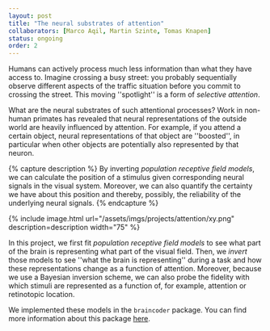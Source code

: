 ```yaml
---
layout: post
title: "The neural substrates of attention"
collaborators: [Marco Aqil, Martin Szinte, Tomas Knapen]
status: ongoing
order: 2
---
```


Humans can actively process much less information than what they have 
access to. Imagine crossing a busy street: you probably
sequentially observe different aspects of the traffic situation before
you commit to crossing the street. This moving ''spotlight'' is a
form of *selective attention*.

What are the neural substrates of such attentional processes? Work
in non-human primates has revealed that neural representations of the outside
world are heavily influenced by attention. For example, if you attend
a certain object, neural representations of that object are ''boosted'',
in particular when other objects are potentially also represented by
that neuron.

{% capture description %}
By inverting <em>population receptive field models</em>, we can calculate the
position of a stimulus given corresponding neural signals in the
visual system. Moreover, we can also quantify the certainty we have about this
position and thereby, possibly, the reliability of the underlying neural signals.
{% endcapture %}

{% include image.html url="/assets/imgs/projects/attention/xy.png"
description=description  width="75" %}

In this project, we first fit *population receptive field models* to see
what part of the brain is representing what part of the visual field.
Then, we *invert* those models to see ''what the brain is representing''
during a task and how these representations change as a function
of attention. Moreover, because we use a Bayesian inversion scheme,
we can also probe the fidelity with which stimuli are represented
as a function of, for example, attention or retinotopic location.

We implemented these models in the `braincoder` package. You can find more information about this package [here](https://braincoder-devs.github.io/).
